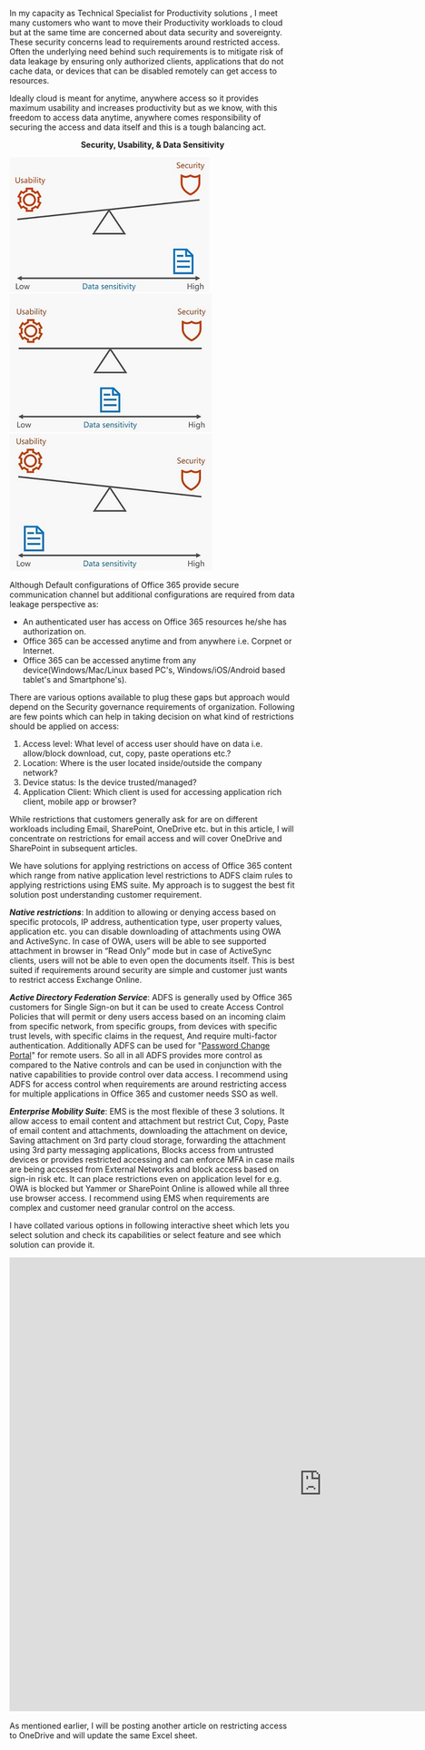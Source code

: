 ﻿---
layout: post
#title: Restricting Access to 3rd Party Office 365 tenants from your environment

---
In my capacity as Technical Specialist for Productivity solutions , I meet many customers who want to move their Productivity workloads to cloud but at the same time are concerned about data security and sovereignty. These security concerns lead to requirements around restricted access. Often the underlying need behind such requirements is to mitigate risk of data leakage by ensuring only authorized clients, applications that do not cache data, or devices that can be disabled remotely can get access to resources.

Ideally cloud is meant for anytime, anywhere access so it provides maximum usability and increases productivity but as we know, with this freedom to access data anytime, anywhere comes responsibility of securing the access and data itself and this is a tough balancing act. 

<p align="center"><b>Security, Usability, & Data Sensitivity</b></p>

![](/images/High_Security_Low_Usabality.jpg)![](/images/Balanced_Usability_&_Security.jpg)![](/images/High_Usability_Low_Security.jpg)

Although Default configurations of Office 365 provide secure communication channel but additional configurations are required from data leakage perspective as:
- An authenticated user has access on Office 365 resources he/she has authorization on.
- Office 365 can be accessed anytime and from anywhere i.e. Corpnet or Internet. 
- Office 365 can be accessed anytime from any device(Windows/Mac/Linux based PC's, Windows/iOS/Android based tablet's and Smartphone's).

There are various options available to plug these gaps but approach would depend on the Security governance requirements of organization. Following are few points which can help in taking decision on what kind of restrictions should be applied on access:

1. Access level: What level of access user should have on data i.e. allow/block download, cut, copy, paste operations etc.? 
2. Location: Where is the user located inside/outside the company network?
3. Device status: Is the device trusted/managed?
4. Application Client: Which client is used for accessing application rich client, mobile app or browser?

While restrictions that customers generally ask for are on different workloads including Email, SharePoint, OneDrive etc. but in this article, I will concentrate on restrictions for email access and will cover OneDrive and SharePoint in subsequent articles.

We have solutions for applying restrictions on access of Office 365 content which range from native application level restrictions to ADFS claim rules to applying restrictions using EMS suite. My approach is to suggest the best fit solution post understanding customer requirement.


***Native restrictions***: In addition to allowing or denying access based on specific protocols, IP address, authentication type, user property values, application etc. you can disable downloading of attachments using OWA and ActiveSync. In case of OWA, users will be able to see supported attachment in browser in “Read Only” mode but in case of ActiveSync clients, users will not be able to even open the documents itself. 
This is best suited if requirements around security are simple and customer just wants to restrict access Exchange Online.

***Active Directory Federation Service***: ADFS is generally used by Office 365 customers for Single Sign-on but it can be used to create Access Control Policies that will permit or deny users access based on an incoming claim from specific network, from specific groups, from devices with specific trust levels, with specific claims in the request, And require multi-factor authentication. 
Additionally ADFS can be used for "[Password Change Portal](https://blogs.msdn.microsoft.com/samueld/2015/05/13/adfs-2012-r2-now-supports-password-change-not-reset-across-all-devices/)" for remote users. So all in all ADFS provides more control as compared to the Native controls and can be used in conjunction with the native capabilities to provide control over data access. I recommend using ADFS for access control when requirements are around restricting access for multiple applications in Office 365 and customer needs SSO as well.

***Enterprise Mobility Suite***: EMS is the most flexible of these 3 solutions. It allow access to email content and attachment but restrict Cut, Copy, Paste of email content and attachments, downloading the attachment on device, Saving attachment on 3rd party cloud storage, forwarding the attachment using 3rd party messaging applications, Blocks access from untrusted devices or provides restricted accessing and can enforce MFA in case mails are being accessed from External Networks and block access based on sign-in risk etc. It can place restrictions even on application level for e.g. OWA is blocked but Yammer or SharePoint Online is allowed while all three use browser access. I recommend using EMS when requirements are complex and customer need granular control on the access. 

I have collated various options in following interactive sheet which lets you select solution and check its capabilities or select feature and see which solution can provide it.

<iframe width="1100" height="800" frameborder="0" scrolling="no" src="https://onedrive.live.com/embed?resid=8C8BAC0A56AAF953%21101352&authkey=%21ADO5Mn2wi54kkMs&em=2&ActiveCell='Exchange%20Online'!A2&wdHideGridlines=True&wdHideHeaders=True&wdDownloadButton=True&wdInConfigurator=True"></iframe>

As mentioned earlier, I will be posting another article on restricting access to OneDrive and will update the same Excel sheet.
